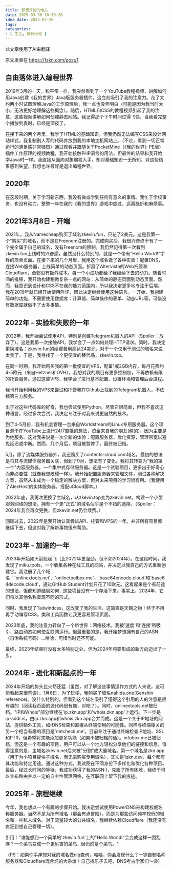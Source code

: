 ```yaml
---
title: 梦想开始的地方
date: 2025-03-30 10:50:28
idea_date: 2023-02-20 
tags:
categories: 
- [ 生活, 成长历程 ]
---
```


<div class="bg-blue-50 border-l-4 border-blue-500 p-4 mb-6 rounded shadow-sm" role="alert">
  <div class="flex">
    <div class="flex-shrink-0">
      <i class="fas fa-language text-blue-500"></i>
    </div>
    <div class="ml-3">
      <p class="text-sm text-blue-700 font-medium">
        此文章使用了AI来翻译
      </p>
      <p class="mt-1 text-xs text-blue-600">
        原文发表在 <a href="https://1zkn.com/post/1" target="_blank" class="text-blue-600 hover:underline">https://1zkn.com/post/1</a>
      </p>
    </div>
  </div>
</div>


## 自由落体进入编程世界
2019年3月的一天，和平常一样，我突然看到了一个YouTube教程视频，讲解如何用Java创建《我的世界》Java版服务器插件，这立刻吸引了我的注意力。花了大约两小时试图理解Java的工作原理后，我一点也没弄明白（可能是因为我当时太小，无法更好地理解这些概念）。随后，HTML和CSS的教程视频引起了我的注意，这些视频讲解如何创建静态网站。我记得那个下午时间过得飞快，当我看完整个播放列表时，已经是深夜了。

在接下来的两个月里，我学了HTML的基础知识，但我仍然无法编写CSS来设计网站样式。我复制别人写的代码并放到我的本地主机网站上。（不过，看到一切正常运行的满足感非常强烈）通过观看并跟随关于PocketMine（《我的世界》PE版）插件工作原理的视频教程，我开始接触PHP语言的用法，但最终的结果和我开始学Java时一样。我直接从面向对象编程入手，却对基础知识一无所知。对这些结果感到失望，我想也许最好是退出编程世界。

## 2020年
在这段时期，关于学习新东西，我没有做或学到任何有意义的事情。我忙于学校事务，也没有动力。整整一年在我的《我的世界》游戏中度过，远离挫折和麻烦事。

## 2021年3月8日 - 开端
2021年，我从Namecheap购买了域名zkevin.fun，只花了2美元。这是我第一个"购买"的域名，而不是在Freenom注册的。完成购买后，我很兴奋终于有了一个完全属于自己的域名，没有Freenom的限制。我仍然记得第一次看到zkevin.fun上线时的兴奋感，虽然没什么特别的，就是一个带有"Hello World!"字样的简单页面。在接下来的几个月里，我用这个域名做了各种实验：配置DNS，连接Web服务器，上线简单的动态页面。折磨了Altervista的Web托管和Cloudflare，全部没有额外成本。每一个小成功都给了我继续下去的动力。随着时间的推移，我开始构建稍微复杂一点的网站：从简单的静态页面到动态页面。然而，我意识到设计和CSS不在我的能力范围内，所以我决定更多地专注于后端。我在2019年就已经开始使用PHP，因此决定继续使用这种语言。一开始，我创建简单的功能，不需要使用数据库：计算器、简单操作的表单、动态URL等。可惜没有数据库就做不了太多事情。

## 2022年 - 实验和失败的一年
2022年，我开始尝试使用API，特别是创建Telegram机器人的API（Spoiler：放弃了）。这是我第一次接触API，我学会了一点如何处理HTTP请求。同时，我决定更换域名：zkevin.fun的续费费用高达24美元，对于一个仅用于测试的域名来说太贵了。于是，我寻找了一个更便宜的替代品，zkevin.top。

在同一时期，我开始购买我的第一批便宜的VPS，配备1或2GB内存，每月花费约4-5欧元（来自Hetzner和OVH）。我想对我的项目有更多控制权，不再依赖有限的托管服务。通过这些VPS，我学会了进行基本配置、设置环境和管理后台进程。

我也开始利用我的VPS来尝试和托管我在Github上找到的Telegram机器人，不依赖第三方服务。

出于对这些代码库的好奇，我也尝试使用Python。尽管它很简单，但我不喜欢这种语言，经过多次尝试，我决定专注于对我来说更自然的技术。

到了4-5月份，我有机会管理一台来自Worldstream的Linux专用服务器。这个项目源于在YouTube上进行24/7直播的想法，资金来自我的朋友(薅的)，因为主要是为他服务。这对我来说是一次全新的体验：配置服务器，优化资源，管理带宽以避免延迟或中断。然而，几个月后，项目被暂停了，最终被归档。

5月，除了流媒体服务器外，我还购买了contents-cloud.com域名。最初的想法是将其与流媒体服务器关联，但到了9月，想法有了变化。我将其转变为"我的第一个"内容服务器，一个集中式存储服务器。这是一个试验项目，更多出于好奇心而非必要性（就像我想炫耀一样）。我开始配置服务器来管理文件，测试各种解决方案，虽然从未成为一个稳定的解决方案，但对未来项目的学习很有用。（我使用了AlexHost的实体服务器，搭配uCloud脚本。）

2022年底，我再次更换了主域名，从zkevin.top变为zkevin.net。构建一个小型服务网络的想法，拥有一个更"正式"的域名似乎是个不错的选择。（Spoiler：2024年我会再次更换，但zkevin.net仍会续费。）

回顾过去，2022年是我开始认真尝试API、托管和VPS的一年。并非所有项目都继续下去，但这对我了解新事物很有帮助。

## 2023年 - 加速的一年
2023年开始如火箭般起飞（比2022年更强劲，但不如2024年）。在这段时间，我发现了miku.tools，一个收集各种在线工具的网站，并决定以我自己的方式重新创建它。我注册了几个域名：'onlinextools.net'、'onlinetoolbox.me'、'base64encode.cloud'和'base64decode.cloud'，通过GitHub Student计划只花了10欧元。这看起来是个有前途的想法，但都知道结局如何...这些项目没有一个存活下来。事实上，2024年，它们将以其他名称呈现不同的形式。

同时，我发现了Tailwindcss，这改变了我的生活。这简直是天赐之物！终于不用再手动编写CSS，类和工具函数让我更容易管理页面。

2023年底，我的注意力转向了一个新世界：网络技术。我被'速度'和'连接'所吸引，路由动态如何使互联网运行。但最重要的是，我开始梦想拥有自己的ASN（自治系统号码）...哈哈，可惜当时还不可能。

最终，2023年结束时没有太多特别之处，但为2024年将要形成的新方向迈出了一步。

## 2024年 - 进化和新起点的一年
2024年开始的势头比火箭还猛（虽然，对了解这些事情运作方式的人来说，这可能看起来很荒谬）。1月6日，为了玩梗，我购买了域名nahida.one(Genshin reference)。没什么特别的，但看到这个域名吸引了懂得这个引用的人的注意是很有趣的（阅读我页面的源代码很有趣，对吧？）。同时，onlinextools.net被归档。"IP和Whois"部分继续在'ip.zkn.app'和'whois.zkn.app'上运行。下一步是ip-addr.is，由ip.zkn.app和whois.zkn.app合并而成。这是一个关于IP地址的网站，提供额外工具，如rDNS检查和直接从终端使用的可能性。同样与终端相关的另一个相当有趣的项目是'netcheck.me'。目前专注于通过终端检查IP地址、SSL和PTR，但希望将来能添加更多功能（如果不被归档的话）。infobox.me已被归档，但这是一个有趣的项目，用户可以从一个地方轻松分享他们的链接和信息。值得注意的是，主域名zkevin.net后来被"分割"成大量域名。第一个域名是zkn.app（用于为小项目提供子域名，而无需购买专用域名），其次是1zkn.dev，每个都有其功能和特定用途。通过这种方式，我试图在不同身份下多样化和优化各种项目。最后，经过长时间的等待，我成功获得了我的ASN:)，克服了所有困难，我终于可以宣布路由并以一定的自主性管理网络，在互联网上留下我的痕迹。

## 2025年 - 旅程继续
今年，我也想以一个有趣的步骤开始。我决定尝试使用PowerDNS来构建权威名称服务器。当然不是为所有域名（那会有点冒险），而是为那些访问频率较低的域名和一些私人域名。对于流量较大的公共域名，我继续依赖Cloudflare（我还没有疯狂到想自己管理一切）。

引用："谁能想到一个简单的'zkevin.fun'上的"Hello World!"会变成这样一团乱麻？一个菜鸟变成一个更厉害的菜鸟...但仍然是个菜鸟。"

（PS：如果你手痒想对我的域名做dig查询，哈哈，你会发现什么？一锅自制名称服务器和Cloudflare混合炖的大杂烩！自己找乐子去吧，DNS考古学家们～😜）